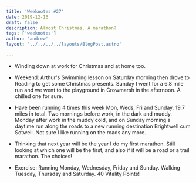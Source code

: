```yaml
---
title: 'Weeknotes #27'
date: 2019-12-16
draft: false
description: Almost Christmas. A marathon?
tags: ['weeknotes']
author: 'andrew'
layout: '../../../../layouts/BlogPost.astro'

---
```

- Winding down at work for Christmas and at home too.

- Weekend: Arthur's Swimming lesson on Saturday morning then drove to Reading to get some Christmas presents. Sunday I went for a 6.8 mile run and we went to the playground in Crowmarsh in the afternoon. A chilled one for sure.

- Have been running 4 times this week Mon, Weds, Fri and Sunday. 19.7 miles in total. Two mornings before work, in the dark and muddy. Monday after work in the muddy cold, and on Sunday morning a daytime run along the roads to a new running destination Brightwell cum Sotwell. Not sure I like running on the roads any more.

- Thinking that next year will be the year I do my first marathon. Still looking at which one will be the first, and also if it will be a road or a trail marathon. The choices!

- Exercise: Running Monday, Wednesday, Friday and Sunday. Walking Tuesday, Thursday and Saturday. 40 Vitality Points!

